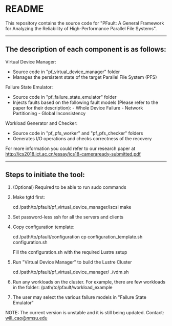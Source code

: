# README #
This repository contains the source code for "PFault: A General Framework for Analyzing the 
Reliability of High-Performance Parallel File Systems". 

----------------------------------------------------------------------------------------------
The description of each component is as follows:
----------------------------------------------------------------------------------------------

Virtual Device Manager:
  - Source code in "pf_virtual_device_manager" folder
  - Manages the persistent state of the target Parallel File System (PFS)

Failure State Emulator:
  - Source code in "pf_failure_state_emulator" folder
  - Injects faults based on the following fault models (Please refer to the paper 
    for their description):
        - Whole Device Failure
        - Network Partitioning
        - Global Inconsistency

Workload Generator and Checker:
  - Source code in "pf_pfs_worker" and "pf_pfs_checker" folders
  - Generates I/O operations and checks correctness of the recovery

For more information you could refer to our research paper 
at http://ics2018.ict.ac.cn/essay/ics18-cameraready-submitted.pdf

----------------------------------------------------------------------------------------------
Steps to initiate the tool:
----------------------------------------------------------------------------------------------

  1.  (Optional) Required to be able to run sudo commands

  2.  Make tgtd first:
 
      cd /path/to/pfault/pf_virtual_device_manager/iscsi
      make

  3.  Set password-less ssh for all the servers and clients
  
  4.  Copy configuration template:

      cd /path/to/pfault/configuration
      cp configuration_template.sh configuration.sh

      Fill the configuration.sh with the required Lustre setup

  5.  Run "Virtual Device Manager" to build the Lustre Cluster 

      cd /path/to/pfault/pf_virtual_device_manager/
      ./vdm.sh

  6.  Run any workloads on the cluster. For example, there are few workloads in the folder:
      /path/to/pfault/workload_example
  
  7.  The user may select the various failure models in "Failure State Emulator"
 
NOTE: The current version is unstable and it is still being updated. 
Contact: will_cao@nmsu.edu 
